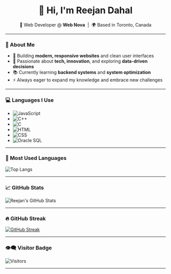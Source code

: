 <h1 align="center">👋 Hi, I'm Reejan Dahal</h1>

<p align="center">
  🚀 Web Developer @ <strong>Web Nova</strong> &nbsp;|&nbsp; 🌍 Based in Toronto, Canada  
</p>

---

### 💼 About Me

- 🔧 Building **modern, responsive websites** and clean user interfaces  
- 🎯 Passionate about **tech, innovation**, and exploring **data-driven decisions**  
- 📚 Currently learning **backend systems** and **system optimization**  
- ⚡ Always eager to expand my knowledge and embrace new challenges  

---

### 💻 Languages I Use

- ![JavaScript](https://img.shields.io/badge/-JavaScript-F7DF1E?logo=javascript&logoColor=black)
- ![C++](https://img.shields.io/badge/-C++-00599C?logo=c%2b%2b&logoColor=white)
- ![C](https://img.shields.io/badge/-C-00599C?logo=c&logoColor=white)
- ![HTML](https://img.shields.io/badge/-HTML-E34F26?logo=html5&logoColor=white)
- ![CSS](https://img.shields.io/badge/-CSS-1572B6?logo=css3&logoColor=white)
- ![Oracle SQL](https://img.shields.io/badge/-Oracle%20SQL-F80000?logo=oracle&logoColor=white)

---

### 🌱 Most Used Languages

![Top Langs](https://github-readme-stats.vercel.app/api/top-langs/?username=reejand26&layout=compact&theme=tokyonight)

---

### 📈 GitHub Stats

![Reejan's GitHub Stats](https://github-readme-stats.vercel.app/api?username=reejand26&show_icons=true&theme=tokyonight)

---

### 🔥 GitHub Streak

[![GitHub Streak](https://streak-stats.demolab.com?user=reejand26&theme=tokyonight&date_format=j%20M%5B%20Y%5D)](https://git.io/streak-stats)

---

### 👁‍🗨 Visitor Badge

![Visitors](https://visitor-badge.glitch.me/badge?page_id=reejand26.reejand26)

---
